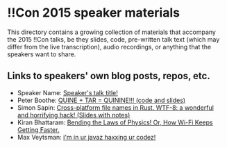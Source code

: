 # !!Con 2015 speaker materials

This directory contains a growing collection of materials that accompany the 2015 !!Con talks, be they slides, code, pre-written talk text (which may differ from the live transcription), audio recordings, or anything that the speakers want to share.

## Links to speakers' own blog posts, repos, etc.

  * Speaker Name: [Speaker's talk title!](http://example-link-to-talk-materials)
  * Peter Boothe: [QUINE + TAR = QUININE!!! (code and slides)](https://github.com/pboothe/quinine)
  * Simon Sapin: [Cross-platform file names in Rust. WTF-8: a wonderful and horrifying hack! (Slides with notes)](http://exyr.org/2015/!!Con_WTF-8/slides.pdf)
  * Kiran Bhattaram: [Bending the Laws of Physics! Or, How Wi-Fi Keeps Getting Faster.](http://www.kiranbot.com/images/wifi/slides.pdf)
  * Max Veytsman: [i'm in ur javaz haxxing ur codez!](http://blog.ontoillogical.com/assets/files/bangbangcon2015.pdf)
